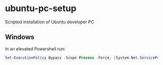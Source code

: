 # ubuntu-pc-setup
Scripted installation of Ubuntu developer PC

## Windows

In an elevated Powershell run:
```powershell
Set-ExecutionPolicy Bypass -Scope Process -Force; [System.Net.ServicePointManager]::SecurityProtocol = [System.Net.ServicePointManager]::SecurityProtocol -bor 3072; iex ((New-Object System.Net.WebClient).DownloadString('https://raw.githubusercontent.com/mpeki/ubuntu-pc-setup/main/installUbuntuWSL.ps1'))
```